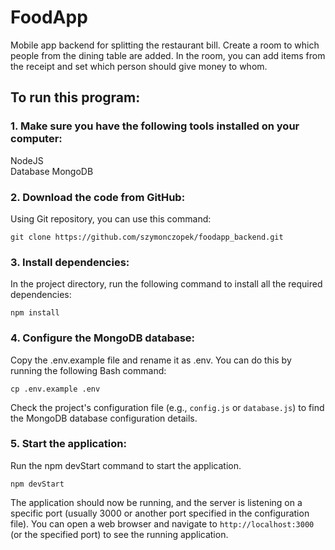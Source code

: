 # FoodApp</br>

Mobile app backend for splitting the restaurant bill. Create a room to which people from the dining table are added. In the room, you can add items from the receipt and set which person should give money to whom.

## To run this program:</br>

### 1. Make sure you have the following tools installed on your computer:</br>

NodeJS</br>
Database MongoDB</br>

### 2. Download the code from GitHub:</br>

Using Git repository, you can use this command:</br>

    git clone https://github.com/szymonczopek/foodapp_backend.git
    
### 3. Install dependencies:</br>

In the project directory, run the following command to install all the required dependencies:</br>

    npm install
    
### 4. Configure the MongoDB database:</br>

Copy the .env.example file and rename it as .env. You can do this by running the following Bash command:</br>

    cp .env.example .env

Check the project's configuration file (e.g., `config.js` or `database.js`) to find the MongoDB database configuration details.</br>

### 5. Start the application:</br>

Run the npm devStart command to start the application.</br>

    npm devStart
    
The application should now be running, and the server is listening on a specific port (usually 3000 or another port specified in the configuration file). You can open a web browser and navigate to `http://localhost:3000` (or the specified port) to see the running application.
